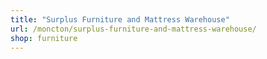 ```yaml
---
title: "Surplus Furniture and Mattress Warehouse"
url: /moncton/surplus-furniture-and-mattress-warehouse/
shop: furniture
---
```

